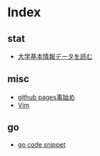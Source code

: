 # Index

## stat

* [大学基本情報データを読む](stat/niad)

## misc

* [github pages事始め](misc/github_pages)
* [Vim](misc/vim)

## go

* [go code snippet](go/snippet)

